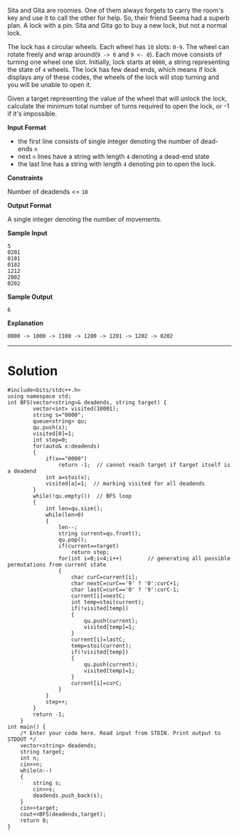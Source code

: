 Sita and Gita are roomies. One of them always forgets to carry the room's key and use it to call the other for help. So, their friend Seema had a superb plan. A lock with a pin. Sita and Gita go to buy a new lock, but not a normal lock.

The lock has `4` circular wheels. Each wheel has `10` slots: `0-9`. The wheel can rotate freely and wrap around(`9 -> 0` and `9 <- 0`). Each move consists of turning one wheel one slot. Initially, lock starts at `0000`, a string representing the state of `4` wheels. The lock has few dead ends, which means if lock displays any of these codes, the wheels of the lock will stop turning and you will be unable to open it.

Given a target representing the value of the wheel that will unlock the lock, calculate the minimum total number of turns required to open the lock, or -1 if it's impossible.

**Input Format**

 - the first line consists of single integer denoting the number of dead-ends `n`
 - next `n` lines have a string with length `4` denoting a dead-end state
 - the last line has a string with length `4` denoting pin to open the lock.

**Constraints**

Number of deadends <= `10`

**Output Format**

A single integer denoting the number of movements.

**Sample Input**

```
5
0201
0101
0102
1212
2002
0202
```

**Sample Output**

```
6
```

**Explanation**

```
0000 -> 1000 -> 1100 -> 1200 -> 1201 -> 1202 -> 0202
```

---

# Solution

```
#include<bits/stdc++.h>
using namespace std;
int BFS(vector<string>& deadends, string target) {
        vector<int> visited(10001);
        string s="0000";
        queue<string> qu;
        qu.push(s);
        visited[0]=1;
        int step=0;
        for(auto& x:deadends)
        {
            if(x=="0000")
                return -1;  // cannot reach target if target itself is a deadend
            int a=stoi(x);
            visited[a]=1;  // marking visited for all deadends
        }
        while(!qu.empty())  // BFS loop
        {
            int len=qu.size();
            while(len>0)
            {
                len--;
                string current=qu.front();
                qu.pop();
                if(current==target)
                    return step;
                for(int i=0;i<4;i++)        // generating all possible permutations from current state
                {
                    char curC=current[i];
                    char nextC=curC=='9' ? '0':curC+1;
                    char lastC=curC=='0' ? '9':curC-1;
                    current[i]=nextC;
                    int temp=stoi(current);
                    if(!visited[temp])
                    {
                        qu.push(current);
                        visited[temp]=1;
                    }
                    current[i]=lastC;
                    temp=stoi(current);
                    if(!visited[temp])
                    {
                        qu.push(current);
                        visited[temp]=1;
                    }
                    current[i]=curC;
                }
            }
            step++;
        }
        return -1;
    }
int main() {
    /* Enter your code here. Read input from STDIN. Print output to STDOUT */  
    vector<string> deadends;
    string target;
    int n;
    cin>>n;
    while(n--)
    {
        string s;
        cin>>s;
        deadends.push_back(s);
    }
    cin>>target;
    cout<<BFS(deadends,target);
    return 0;
}
```
